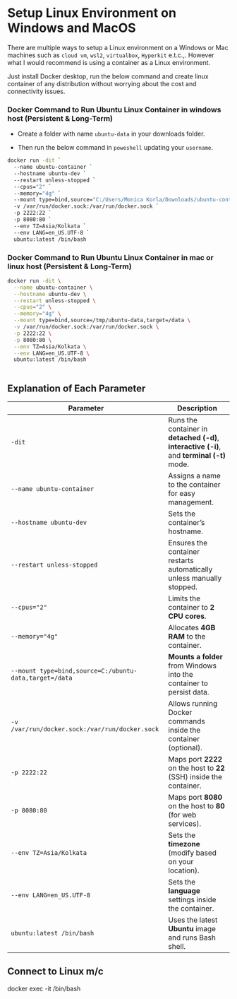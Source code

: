 # Setup Linux Environment on Windows and MacOS

There are multiple ways to setup a Linux environment on a Windows or Mac machines such as `cloud vm`, `wsl2`, `virtualbox`, `Hyperkit` e.t.c.,. However what I would recommend is using a container as a Linux environment.

Just install Docker desktop, run the below command and create linux container of any distribution without worrying about the cost and connectivity issues.

### Docker Command to Run Ubuntu Linux Container in windows host (Persistent & Long-Term) 

- Create a folder with name `ubuntu-data` in your downloads folder.

- Then run the below command in `poweshell` updating your `username`.

```bash
docker run -dit `
  --name ubuntu-container `
  --hostname ubuntu-dev `
  --restart unless-stopped `
  --cpus="2" `
  --memory="4g" `
  --mount type=bind,source="C:/Users/Monica Korla/Downloads/ubuntu-container",target=/data `
  -v /var/run/docker.sock:/var/run/docker.sock `
  -p 2222:22 `
  -p 8080:80 `
  --env TZ=Asia/Kolkata `
  --env LANG=en_US.UTF-8 `
  ubuntu:latest /bin/bash              
```

### Docker Command to Run Ubuntu Linux Container in mac or linux host (Persistent & Long-Term) 

```bash
docker run -dit \
  --name ubuntu-container \
  --hostname ubuntu-dev \
  --restart unless-stopped \
  --cpus="2" \
  --memory="4g" \
  --mount type=bind,source=/tmp/ubuntu-data,target=/data \
  -v /var/run/docker.sock:/var/run/docker.sock \
  -p 2222:22 \
  -p 8080:80 \
  --env TZ=Asia/Kolkata \
  --env LANG=en_US.UTF-8 \
  ubuntu:latest /bin/bash
                 
```

## Explanation of Each Parameter

| Parameter | Description |
|-----------|-------------|
| `-dit` | Runs the container in **detached (-d)**, **interactive (-i)**, and **terminal (-t)** mode. |
| `--name ubuntu-container` | Assigns a name to the container for easy management. |
| `--hostname ubuntu-dev` | Sets the container’s hostname. |
| `--restart unless-stopped` | Ensures the container restarts automatically unless manually stopped. |
| `--cpus="2"` | Limits the container to **2 CPU cores**. |
| `--memory="4g"` | Allocates **4GB RAM** to the container. |
| `--mount type=bind,source=C:/ubuntu-data,target=/data` | **Mounts a folder** from Windows into the container to persist data. |
| `-v /var/run/docker.sock:/var/run/docker.sock` | Allows running Docker commands inside the container (optional). |
| `-p 2222:22` | Maps port **2222** on the host to **22** (SSH) inside the container. |
| `-p 8080:80` | Maps port **8080** on the host to **80** (for web services). |
| `--env TZ=Asia/Kolkata` | Sets the **timezone** (modify based on your location). |
| `--env LANG=en_US.UTF-8` | Sets the **language** settings inside the container. |
| `ubuntu:latest /bin/bash` | Uses the latest **Ubuntu** image and runs Bash shell. |

## Connect to Linux m/c
docker exec -it <container-id> /bin/bash
